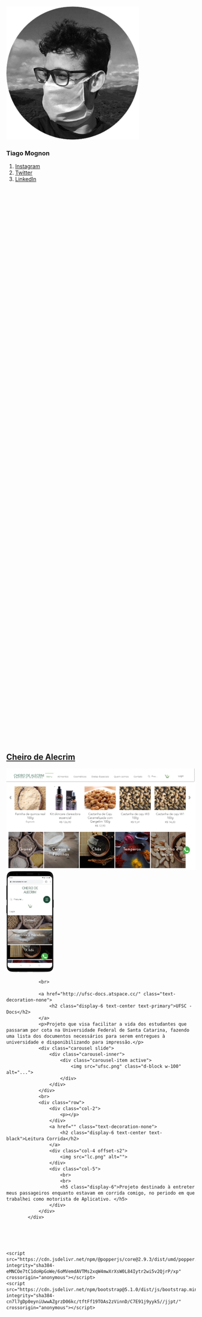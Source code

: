 <!DOCTYPE html>
<html>
<head>
	<title>Mognon.DB</title>
	<link href="https://cdn.jsdelivr.net/npm/bootstrap@5.1.0/dist/css/bootstrap.min.css" rel="stylesheet" integrity="sha384-KyZXEAg3QhqLMpG8r+8fhAXLRk2vvoC2f3B09zVXn8CA5QIVfZOJ3BCsw2P0p/We" crossorigin="anonymous">
	<script src="https://cdn.jsdelivr.net/npm/bootstrap@5.1.0/dist/js/bootstrap.bundle.min.js" integrity="sha384-U1DAWAznBHeqEIlVSCgzq+c9gqGAJn5c/t99JyeKa9xxaYpSvHU5awsuZVVFIhvj" crossorigin="anonymous"></script>
</head>
<style type="text/css" media="screen">
	.esq {
		height: 2000px;
	}	

	.sombra {
		box-shadow: 0 4px 8px 0 rgba(0, 0, 0, 0.2), 0 6px 20px 0 rgba(0, 0, 0, 0.19);
	}

	img.sombra:hover {
		background-color: #fff;
	}

</style>

<body>
		<div class="row">	
			<div class="col-3 bg-dark esq text-center">	
				<div class="container">	
					<br>	
					<br>	
					<br>	
					<br>	
					<div class="position-fixed col-2 bg dark">
				    <img class="" src="pic_circle.png" height="70%" width="70%" alt="...">
					<br>
					<h3 class="display-4 text-light">Tiago Mognon</h3>
					<nav style="--bs-breadcrumb-divider: '';" aria-label="breadcrumb">
					  <ol class="breadcrumb">
					    <li class="breadcrumb-item active" aria-current="page"><a href="http://www.instagram.com/tmognon">Instagram</a></li>
					    <li class="breadcrumb-item active" aria-current="page"><a href="http://www.twitter.com/tmognon">Twitter</a></li>
					    <li class="breadcrumb-item active" aria-current="page"><a href="http://www.linkedin.com/in/tmognon">LinkedIn</a></li>
					  </ol>
					</nav>
					</div>
				</div>
			</div>
			<div class="col-9">	
				<br>
				<a href="www.cheirodealecrim.com" class="text-decoration-none">
					<h2 class="display-6 text-center text-success">Cheiro de Alecrim</h2>
				</a>
				<div class="carousel slide">
				 	<div class="carousel-inner">
					    <div class="carousel-item active">
						  	<img src="https://github.com/mognondb/portfolio/blob/main/CdA.png" class="d-block w-100" alt="...">
						  	<div class="card-img-overlay text-end ">
						  		<img class=" " src="mobileCA.png" width="25%" alt="">
					    	</div>
				  		</div>
					</div>
				</div>

				<br>

				<a href="http://ufsc-docs.atspace.cc/" class="text-decoration-none">
					<h2 class="display-6 text-center text-primary">UFSC - Docs</h2>
				</a>
				<p>Projeto que visa facilitar a vida dos estudantes que passaram por cota na Universidade Federal de Santa Catarina, fazendo uma lista dos documentos necessários para serem entregues à universidade e disponibilizando para impressão.</p>
				<div class="carousel slide">
				 	<div class="carousel-inner">
					    <div class="carousel-item active">
						  	<img src="ufsc.png" class="d-block w-100" alt="...">
				  		</div>
					</div>
				</div>
				<br>
				<div class="row">
					<div class="col-2">
						<p></p>
					</div>
					<a href="" class="text-decoration-none">
						<h2 class="display-6 text-center text-black">Leitura Corrida</h2>
					</a>
					<div class="col-4 offset-s2">
						<img src="lc.png" alt="">
					</div>
					<div class="col-5">
						<br>
						<br>
						<h5 class="display-6">Projeto destinado à entreter meus passageiros enquanto estavam em corrida comigo, no periodo em que trabalhei como motorista de Aplicativo. </h5>
					</div>
				</div>
			</div>





	<script src="https://cdn.jsdelivr.net/npm/@popperjs/core@2.9.3/dist/umd/popper.min.js" integrity="sha384-eMNCOe7tC1doHpGoWe/6oMVemdAVTMs2xqW4mwXrXsW0L84Iytr2wi5v2QjrP/xp" crossorigin="anonymous"></script>
	<script src="https://cdn.jsdelivr.net/npm/bootstrap@5.1.0/dist/js/bootstrap.min.js" integrity="sha384-cn7l7gDp0eyniUwwAZgrzD06kc/tftFf19TOAs2zVinnD/C7E91j9yyk5//jjpt/" crossorigin="anonymous"></script>
</body>
</html>
